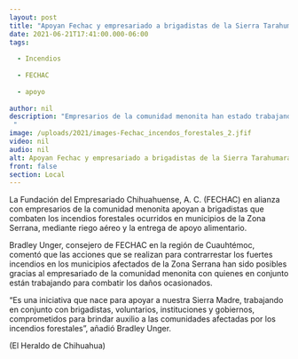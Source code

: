 ```yaml
---
layout: post
title: "Apoyan Fechac y empresariado a brigadistas de la Sierra Tarahumara"
date: 2021-06-21T17:41:00.000-06:00
tags:
  
  - Incendios
  
  - FECHAC
  
  - apoyo
  
author: nil
description: "Empresarios de la comunidad menonita han estado trabajando en conjunto para combatir los incendios forestales "
image: /uploads/2021/images-Fechac_incendos_forestales_2.jfif
video: nil
audio: nil
alt: Apoyan Fechac y empresariado a brigadistas de la Sierra Tarahumara
front: false
section: Local
---
```


La Fundación del Empresariado Chihuahuense, A. C. (FECHAC) en alianza con empresarios de la comunidad menonita apoyan a brigadistas que combaten los incendios forestales ocurridos en municipios de la Zona Serrana, mediante riego aéreo y la entrega de apoyo alimentario.

Bradley Unger, consejero de FECHAC en la región de Cuauhtémoc, comentó que las acciones que se realizan para contrarrestar los fuertes incendios en los municipios afectados de la Zona Serrana han sido posibles gracias al empresariado de la comunidad menonita con quienes en conjunto están trabajando para combatir los daños ocasionados.

“Es una iniciativa que nace para apoyar a nuestra Sierra Madre, trabajando en conjunto con brigadistas, voluntarios, instituciones y gobiernos, comprometidos para brindar auxilio a las comunidades afectadas por los incendios forestales”, añadió Bradley Unger.

(El Heraldo de Chihuahua)